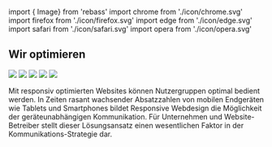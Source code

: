 


import { Image} from 'rebass'
import chrome from './icon/chrome.svg'
import firefox from './icon/firefox.svg'
import edge from './icon/edge.svg'
import safari from './icon/safari.svg'
import opera from './icon/opera.svg'


## Wir optimieren

<Image width={[80,100,120]} src={chrome} style={{margin:20}} />
<Image width={[80,100,120]} src={firefox} style={{margin:20}}/>
<Image width={[80,100,120]} src={edge} style={{margin:20}} />
<Image width={[80,100,120]} src={safari} style={{margin:20}}/>
<Image width={[80,100,120]} src={opera} style={{margin:20}}/>



Mit responsiv optimierten Websites können Nutzergruppen optimal bedient werden. 
In Zeiten rasant wachsender Absatzzahlen von mobilen Endgeräten wie Tablets und Smartphones
 bildet Responsive Webdesign die Möglichkeit der geräteunabhängigen Kommunikation. 
 Für Unternehmen und Website-Betreiber stellt dieser Lösungsansatz einen wesentlichen Faktor 
 in der Kommunikations-Strategie dar. 